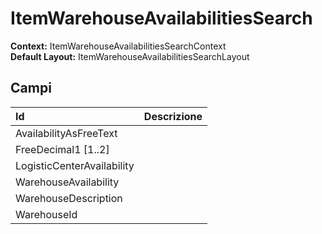 # ItemWarehouseAvailabilitiesSearch

  
 **Context:** ItemWarehouseAvailabilitiesSearchContext   
 **Default Layout:** ItemWarehouseAvailabilitiesSearchLayout

## Campi

| Id | Descrizione |
| :--- | :--- |
| AvailabilityAsFreeText |  |
| FreeDecimal1 \[1..2\] |  |
| LogisticCenterAvailability |  |
| WarehouseAvailability |  |
| WarehouseDescription |  |
| WarehouseId |  |

